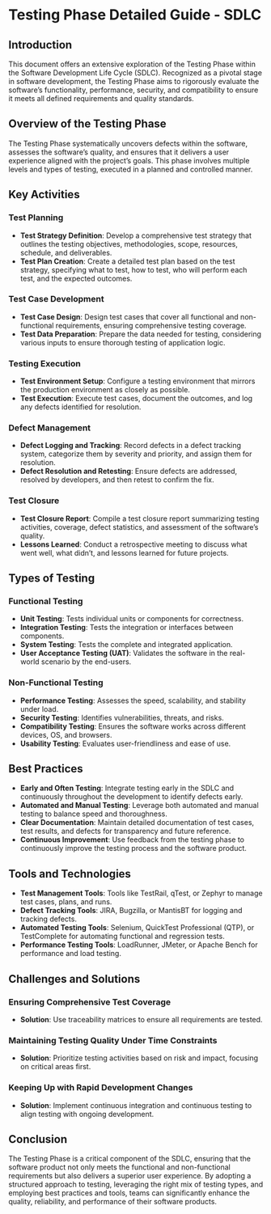 # Testing Phase Detailed Guide - SDLC

## Introduction

This document offers an extensive exploration of the Testing Phase within the Software Development Life Cycle (SDLC). Recognized as a pivotal stage in software development, the Testing Phase aims to rigorously evaluate the software’s functionality, performance, security, and compatibility to ensure it meets all defined requirements and quality standards.

## Overview of the Testing Phase

The Testing Phase systematically uncovers defects within the software, assesses the software’s quality, and ensures that it delivers a user experience aligned with the project’s goals. This phase involves multiple levels and types of testing, executed in a planned and controlled manner.

## Key Activities

### Test Planning

- **Test Strategy Definition**: Develop a comprehensive test strategy that outlines the testing objectives, methodologies, scope, resources, schedule, and deliverables.
- **Test Plan Creation**: Create a detailed test plan based on the test strategy, specifying what to test, how to test, who will perform each test, and the expected outcomes.

### Test Case Development

- **Test Case Design**: Design test cases that cover all functional and non-functional requirements, ensuring comprehensive testing coverage.
- **Test Data Preparation**: Prepare the data needed for testing, considering various inputs to ensure thorough testing of application logic.

### Testing Execution

- **Test Environment Setup**: Configure a testing environment that mirrors the production environment as closely as possible.
- **Test Execution**: Execute test cases, document the outcomes, and log any defects identified for resolution.

### Defect Management

- **Defect Logging and Tracking**: Record defects in a defect tracking system, categorize them by severity and priority, and assign them for resolution.
- **Defect Resolution and Retesting**: Ensure defects are addressed, resolved by developers, and then retest to confirm the fix.

### Test Closure

- **Test Closure Report**: Compile a test closure report summarizing testing activities, coverage, defect statistics, and assessment of the software’s quality.
- **Lessons Learned**: Conduct a retrospective meeting to discuss what went well, what didn’t, and lessons learned for future projects.

## Types of Testing

### Functional Testing

- **Unit Testing**: Tests individual units or components for correctness.
- **Integration Testing**: Tests the integration or interfaces between components.
- **System Testing**: Tests the complete and integrated application.
- **User Acceptance Testing (UAT)**: Validates the software in the real-world scenario by the end-users.

### Non-Functional Testing

- **Performance Testing**: Assesses the speed, scalability, and stability under load.
- **Security Testing**: Identifies vulnerabilities, threats, and risks.
- **Compatibility Testing**: Ensures the software works across different devices, OS, and browsers.
- **Usability Testing**: Evaluates user-friendliness and ease of use.

## Best Practices

- **Early and Often Testing**: Integrate testing early in the SDLC and continuously throughout the development to identify defects early.
- **Automated and Manual Testing**: Leverage both automated and manual testing to balance speed and thoroughness.
- **Clear Documentation**: Maintain detailed documentation of test cases, test results, and defects for transparency and future reference.
- **Continuous Improvement**: Use feedback from the testing phase to continuously improve the testing process and the software product.

## Tools and Technologies

- **Test Management Tools**: Tools like TestRail, qTest, or Zephyr to manage test cases, plans, and runs.
- **Defect Tracking Tools**: JIRA, Bugzilla, or MantisBT for logging and tracking defects.
- **Automated Testing Tools**: Selenium, QuickTest Professional (QTP), or TestComplete for automating functional and regression tests.
- **Performance Testing Tools**: LoadRunner, JMeter, or Apache Bench for performance and load testing.

## Challenges and Solutions

### Ensuring Comprehensive Test Coverage

- **Solution**: Use traceability matrices to ensure all requirements are tested.

### Maintaining Testing Quality Under Time Constraints

- **Solution**: Prioritize testing activities based on risk and impact, focusing on critical areas first.

### Keeping Up with Rapid Development Changes

- **Solution**: Implement continuous integration and continuous testing to align testing with ongoing development.

## Conclusion

The Testing Phase is a critical component of the SDLC, ensuring that the software product not only meets the functional and non-functional requirements but also delivers a superior user experience. By adopting a structured approach to testing, leveraging the right mix of testing types, and employing best practices and tools, teams can significantly enhance the quality, reliability, and performance of their software products.